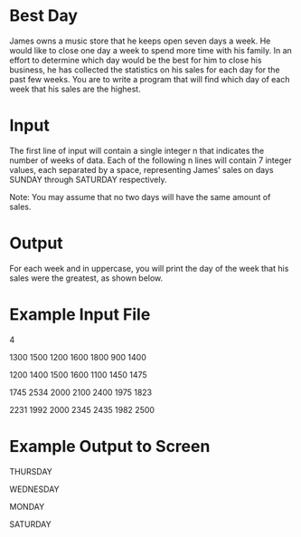 # Best Day
James owns a music store that he keeps open seven days a week. He would like to close one day a week to spend
more time with his family. In an effort to determine which day would be the best for him to close his business, he
has collected the statistics on his sales for each day for the past few weeks.
You are to write a program that will find which day of each week that his sales are the highest.


# Input

The first line of input will contain a single integer n that indicates the number of weeks of data. Each of the
following n lines will contain 7 integer values, each separated by a space, representing James' sales on days
SUNDAY through SATURDAY respectively.

Note: You may assume that no two days will have the same amount of sales.
# Output
For each week and in uppercase, you will print the day of the week that his sales were the greatest, as shown below.
# Example Input File
4

1300 1500 1200 1600 1800 900 1400

1200 1400 1500 1600 1100 1450 1475

1745 2534 2000 2100 2400 1975 1823

2231 1992 2000 2345 2435 1982 2500

# Example Output to Screen

THURSDAY

WEDNESDAY

MONDAY

SATURDAY
